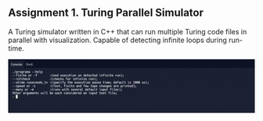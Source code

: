 ## Assignment 1. Turing Parallel Simulator
A Turing simulator written in C++ that can run multiple Turing code files in parallel with visualization. Capable of detecting infinite loops during run-time.

![TuringExample1 gif](../doc/gifs/turing_example1.gif)